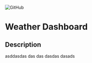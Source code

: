 
  ![GitHub](https://img.shields.io/github/license/d1sl/miniature-garbanzo)
  
  # Weather Dashboard

  ## Description
  asddasdas das das dasdas dasads

  

  